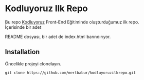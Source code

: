 # Kodluyoruz Ilk Repo
Bu repo [Kodluyoruz](https://www.kodluyoruz.org/) Front-End Eğitiminde oluşturduğumuz ilk repo. İçerisinde bir adet

README dosyası, bir adet de index.html barındırıyor.

## Installation
Öncelikle projeyi clonelayın.

`
git clone https://github.com/mertbabur/kodluyoruzilkrepo.git
`
